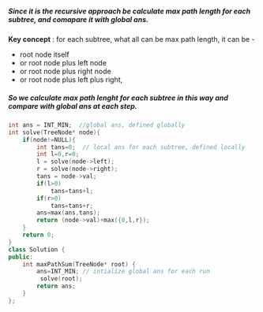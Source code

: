 ##### Since it is the recursive approach be  calculate max path length for each subtree, and comapare it with global ans.
<b>Key concept</b> : for each subtree, what all can be max path length, it can be -
- root node itself
-  or root node plus left node
-   or root node plus right node 
-   or root node plus left plus right,
##### So we calculate max path lenght for each subtree in this way and compare with global ans at each step.
```cpp
int ans = INT_MIN;  //global ans, defined globally
int solve(TreeNode* node){
    if(node!=NULL){
        int tans=0;  // local ans for each subtree, defined locally
        int l=0,r=0;
        l = solve(node->left);
        r = solve(node->right);
        tans = node->val;
        if(l>0)
            tans=tans+l;
        if(r>0)
            tans=tans+r;
        ans=max(ans,tans);
        return (node->val)+max({0,l,r});
    }
    return 0;
}
class Solution {
public:
    int maxPathSum(TreeNode* root) {
        ans=INT_MIN; // intialize global ans for each run
         solve(root);
        return ans;
    }
};
```
